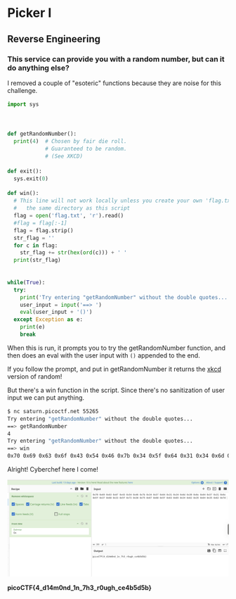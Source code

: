 # Picker I

## Reverse Engineering

### This service can provide you with a random number, but can it do anything else?

I removed a couple of "esoteric" functions because they are noise for this challenge.

```python
import sys



def getRandomNumber():
  print(4)  # Chosen by fair die roll.
            # Guaranteed to be random.
            # (See XKCD)

def exit():
  sys.exit(0)
  
def win():
  # This line will not work locally unless you create your own 'flag.txt' in
  #   the same directory as this script
  flag = open('flag.txt', 'r').read()
  #flag = flag[:-1]
  flag = flag.strip()
  str_flag = ''
  for c in flag:
    str_flag += str(hex(ord(c))) + ' '
  print(str_flag)
  
  
while(True):
  try:
    print('Try entering "getRandomNumber" without the double quotes...')
    user_input = input('==> ')
    eval(user_input + '()')
  except Exception as e:
    print(e)
    break
```

When this is run, it prompts you to try the getRandomNumber function, and then does an eval with the user input with `()` appended to the end.

If you follow the prompt, and put in getRandomNumber it returns the [xkcd](https://xkcd.com/221/) version of random!  

But there's a win function in the script.  Since there's no sanitization of user input we can put anything.

```sh
$ nc saturn.picoctf.net 55265
Try entering "getRandomNumber" without the double quotes...
==> getRandomNumber
4
Try entering "getRandomNumber" without the double quotes...
==> win
0x70 0x69 0x63 0x6f 0x43 0x54 0x46 0x7b 0x34 0x5f 0x64 0x31 0x34 0x6d 0x30 0x6e 0x64 0x5f 0x31 0x6e 0x5f 0x37 0x68 0x33 0x5f 0x72 0x30 0x75 0x67 0x68 0x5f 0x63 0x65 0x34 0x62 0x35 0x64 0x35 0x62 0x7d 
```
Alright!  Cyberchef here I come!

![pickerI](./pickerI.png)


**picoCTF{4_d14m0nd_1n_7h3_r0ugh_ce4b5d5b}**
